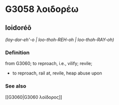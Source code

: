 # G3058 λοιδορέω

## loidoréō

_(loy-dor-eh'-o | loo-thoh-REH-oh | loo-thoh-RAY-oh)_

### Definition

from G3060; to reproach, i.e., vilify; revile; 

- to reproach, rail at, revile, heap abuse upon

### See also

[[G3060|G3060 λοίδορος]]
